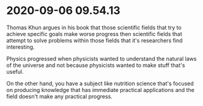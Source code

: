 # 2020-09-06 09.54.13
Thomas Khun argues in his book that those scientific fields that try to achieve specific goals make worse progress then scientific fields that attempt to solve problems within those fields that it's researchers find interesting.

Physics progressed when physicists wanted to understand the natural laws of the universe and not because physicists wanted to make stuff that's useful.

On the other hand, you have a subject like nutrition science that's focused on producing knowledge that has immediate practical applications and the field doesn't make any practical progress.

<!-- #Life -->

<!-- {BearID:015833E9-240A-4992-BA00-9A7FD54B7D5D-15756-0000130328B30198} -->
